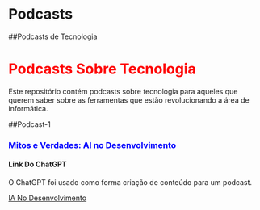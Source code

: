 # Podcasts
##Podcasts de Tecnologia
<h1 style="color:red">Podcasts Sobre Tecnologia</h1>
<p>Este repositório contém podcasts sobre tecnologia para aqueles que querem saber sobre as ferramentas que estão revolucionando a área de informática.</p>
##Podcast-1
<h3 style="color:blue">Mitos e Verdades: AI no Desenvolvimento</h3>
<h4>Link Do ChatGPT</h4>
<p>O ChatGPT foi usado como forma criação de conteúdo para um podcast.</p>
<a href="https://chatgpt.com/share/56306d55-a51a-416a-927c-0cc74da72716" style="text-dcoration:none">IA No Desenvolvimento</a>

